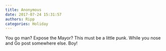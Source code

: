 ```yaml
---
title: Anonymous
date: 2017-07-24 15:31:57
authors: Ripp
categories: Holiday
---
```


 You go man? Expose the Mayor?  This must be a little punk. While you nose and Go post somewhere else. Boy!